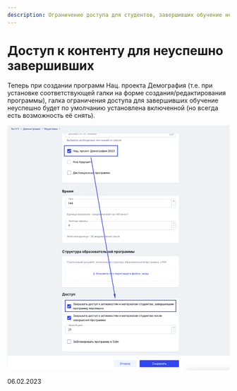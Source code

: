 ```yaml
---
description: Ограничение доступа для студентов, завершивших обучение неуспешно
---
```


# Доступ к контенту для неуспешно завершивших

Теперь при создании программ Нац. проекта Демография (т.е. при установке соответствующей галки на форме создания/редактирования программы), галка ограничения доступа для завершивших обучение неуспешно будет по умолчанию установлена включенной (но всегда есть возможность её снять).

![](<../../.gitbook/assets/image (12) (1) (3).png>)

06.02.2023
